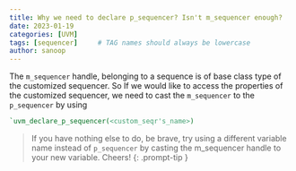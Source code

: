 ```yaml
---
title: Why we need to declare p_sequencer? Isn't m_sequencer enough?
date: 2023-01-19 
categories: [UVM]
tags: [sequencer]     # TAG names should always be lowercase
author: sanoop
---
```


The `m_sequencer` handle, belonging to a sequence is of base class type of the customized sequencer. So If we would like to access the properties of the customized sequencer, we need to cast the `m_sequencer` to the `p_sequencer` by using
```verilog
`uvm_declare_p_sequencer(<custom_seqr's_name>)
```

> If you have nothing else to do, be brave, try using a different variable name instead of `p_sequencer` by casting the m_sequencer handle to your new variable. Cheers!
{: .prompt-tip }